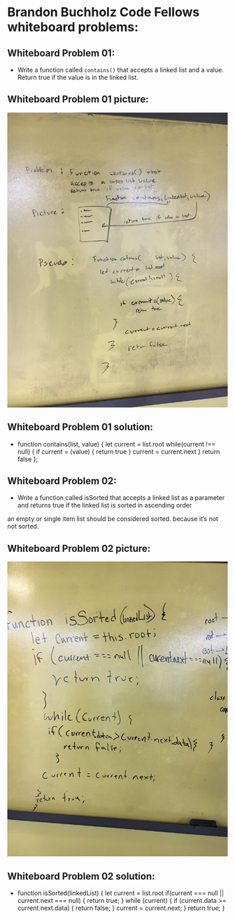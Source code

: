 # Brandon Buchholz Code Fellows whiteboard problems:

## Whiteboard Problem 01:

* Write a function called `contains()` that accepts a
linked list and a value. Return true if the value is 
in the linked list.

## Whiteboard Problem 01 picture:
![alt text](Whiteboard-01.JPG)

## Whiteboard Problem 01 solution:

* function contains(list, value) {
    let current = list.root
    while(current !== null) {
        if current = (value) {
            return true
        }
        current = current.next
    }
    return false
};

## Whiteboard Problem 02:

* Write a function called isSorted that accepts a linked list as
a parameter and returns true if the linked list is sorted in
ascending order

an empty or single item list should be considered sorted.
because it’s not not sorted.

## Whiteboard Problem 02 picture:
![alt text](Whiteboard-02.JPG)

## Whiteboard Problem 02 solution:

* function isSorted(linkedList) {
    let current = list.root
    if(current === null || current.next === null) {
        return true;
    } while (current) {
        if (current.data >= current.next.data) {
            return false;
        }
        current = current.next;
    }
    return true;
}